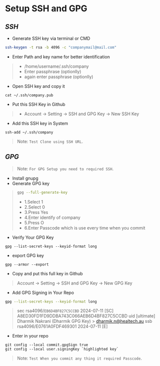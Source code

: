# Setup SSH and GPG

## _SSH_

- Generate SSH key via terminal or CMD
```sh
ssh-keygen -t rsa -b 4096 -c "companymail@mail.com"
```
- Enter Path and key name for better identification
>  - /home/username/.ssh/company
>  - Enter passphrase (optionlly)
>  - again enter passphrase (optionlly)
-  Open SSH key and copy it
```
cat ~/.ssh/company.pub
```
-  Put this SSH Key in Github
>  - Account -> Setting -> SSH and GPG Key -> New SSH Key
-  Add this SSH key in System
```
ssh-add ~/.ssh/company
```

> Note: `Test Clone using SSH URL`.


## _GPG_
> Note: `For GPG Setup you need to required SSH`.

- Install gnupg
- Generate GPG key
> ```sh
> gpg --full-generate-key
> ```
> - 1.Select 1
> - 2.Select 0
> - 3.Press Yes
> - 4.Enter identify of company
> - 5.Press O
> - 6.Enter Passcode which is use every time when you commit

-   Verify Your GPG Key
```
gpg --list-secret-keys --keyid-format long
```
-  export GPG key
```
gpg --armor --export
```
- Copy and put this full key in Github
>   Account -> Setting -> SSH and GPG Key -> New GPG Key
- Add GPG Signing in Your Repo
```sh
gpg --list-secret-keys --keyid-format long
```
> sec   rsa4096/`EB6D4BF827C5CCBD` 2024-07-11 [SC]
>      A8ED30FD1FD9DDBA743C066AEB6D4BF827C5CCBD
> uid                 [ultimate] Dharmik Nakrani (Dharmik GPG Key) > <dharmik.n@healtech.au>
> ssb   rsa4096/E0761A0FDF469301 2024-07-11 [E]
- Enter in your repo
```
git config --local commit.gpgSign true
git config --local user.signingKey `highlighted key`
```

> Note: `Test When you commit any thing it required Passcode`.
